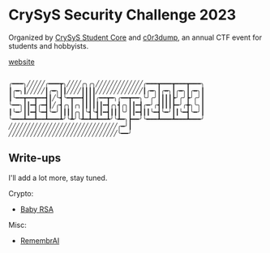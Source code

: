 # CrySyS Security Challenge 2023

Organized by [CrySyS Student Core](https://core.crysys.hu) and [c0r3dump](https://ctftime.org/team/65521), an annual CTF event for students
and hobbyists.

[website](https://secchallenge.crysys.hu)

```

╭━━━╮╱╱╱╱╱╭━━━┳╮╱╱╱╱╭╮╭╮╱╱╱╱╱╱╱╱╱╱╱╱╱╭━━━┳━━━┳━━━┳━━━╮
┃╭━╮┃╱╱╱╱╱┃╭━╮┃┃╱╱╱╱┃┃┃┃╱╱╱╱╱╱╱╱╱╱╱╱╱┃╭━╮┃╭━╮┃╭━╮┃╭━╮┃
┃╰━━┳━━┳━━┫┃╱╰┫╰━┳━━┫┃┃┃╭━━┳━╮╭━━┳━━╮╰╯╭╯┃┃┃┃┣╯╭╯┣╯╭╯┃
╰━━╮┃┃━┫╭━┫┃╱╭┫╭╮┃╭╮┃┃┃┃┃┃━┫╭╮┫╭╮┃┃━┫╭━╯╭┫┃┃┃┣━╯╭╋╮╰╮┃
┃╰━╯┃┃━┫╰━┫╰━╯┃┃┃┃╭╮┃╰┫╰┫┃━┫┃┃┃╰╯┃┃━┫┃┃╰━┫╰━╯┃┃╰━┫╰━╯┃
╰━━━┻━━┻━━┻━━━┻╯╰┻╯╰┻━┻━┻━━┻╯╰┻━╮┣━━╯╰━━━┻━━━┻━━━┻━━━╯
╱╱╱╱╱╱╱╱╱╱╱╱╱╱╱╱╱╱╱╱╱╱╱╱╱╱╱╱╱╱╭━╯┃
╱╱╱╱╱╱╱╱╱╱╱╱╱╱╱╱╱╱╱╱╱╱╱╱╱╱╱╱╱╱╰━━╯

```

## Write-ups

I'll add a lot more, stay tuned.

Crypto:
- [Baby RSA](crypto/baby-rsa/solution/README.md)

Misc:
- [RemembrAI](misc/remembrai/solution/README.md)
